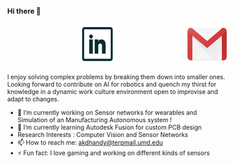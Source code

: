 ### Hi there 👋



<p align="center">
  <a href="mailto:akdhandy@terpmail.umd.edu">
  <img src="https://github.com/akdhandy/akdhandy/blob/main/iconfinder_logo_brand_brands_logos_gmail_2993691.png", style="border:0px;margin:0px;float:right" height = "100" width="90"/>
  </a>


  <a href="https://www.linkedin.com/in/arunkumar1998/">
  <img src="https://github.com/akdhandy/akdhandy/blob/main/iconfinder_SocialMedia_LinkedIn-Outline_2959747.png" style=”float:right” height = "100" width="90" />
  </a>
</p>

I enjoy solving complex problems by breaking them down into smaller ones. Looking forward to contribute on AI for robotics and quench my thirst for knowledge in a dynamic work culture environment open to improvise and adapt to changes.

- 🔭 I’m currently working on Sensor networks for wearables and Simulation of an Manufacturing Autonomous system !
- 🌱 I’m currently learning Autodesk Fusion for custom PCB design
- Research Interests : Computer Vision and Sensor Networks
- 📫 How to reach me: akdhandy@terpmail.umd.edu
- ⚡ Fun fact: I love gaming and working on different kinds of sensors

